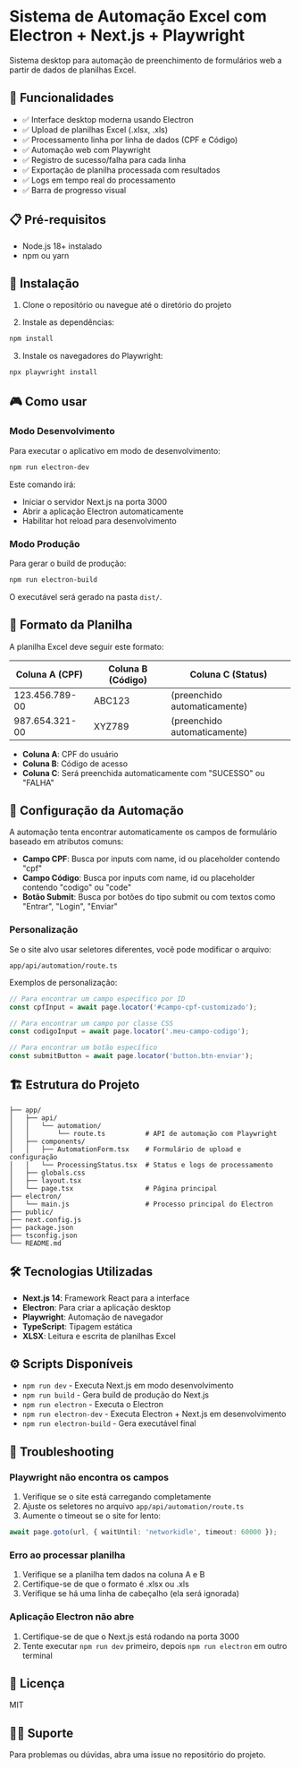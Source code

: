 # Sistema de Automação Excel com Electron + Next.js + Playwright

Sistema desktop para automação de preenchimento de formulários web a partir de dados de planilhas Excel.

## 🚀 Funcionalidades

- ✅ Interface desktop moderna usando Electron
- ✅ Upload de planilhas Excel (.xlsx, .xls)
- ✅ Processamento linha por linha de dados (CPF e Código)
- ✅ Automação web com Playwright
- ✅ Registro de sucesso/falha para cada linha
- ✅ Exportação de planilha processada com resultados
- ✅ Logs em tempo real do processamento
- ✅ Barra de progresso visual

## 📋 Pré-requisitos

- Node.js 18+ instalado
- npm ou yarn

## 🔧 Instalação

1. Clone o repositório ou navegue até o diretório do projeto

2. Instale as dependências:
```bash
npm install
```

3. Instale os navegadores do Playwright:
```bash
npx playwright install
```

## 🎮 Como usar

### Modo Desenvolvimento

Para executar o aplicativo em modo de desenvolvimento:

```bash
npm run electron-dev
```

Este comando irá:
- Iniciar o servidor Next.js na porta 3000
- Abrir a aplicação Electron automaticamente
- Habilitar hot reload para desenvolvimento

### Modo Produção

Para gerar o build de produção:

```bash
npm run electron-build
```

O executável será gerado na pasta `dist/`.

## 📝 Formato da Planilha

A planilha Excel deve seguir este formato:

| Coluna A (CPF) | Coluna B (Código) | Coluna C (Status) |
|---------------|------------------|-------------------|
| 123.456.789-00 | ABC123          | (preenchido automaticamente) |
| 987.654.321-00 | XYZ789          | (preenchido automaticamente) |

- **Coluna A**: CPF do usuário
- **Coluna B**: Código de acesso
- **Coluna C**: Será preenchida automaticamente com "SUCESSO" ou "FALHA"

## 🔐 Configuração da Automação

A automação tenta encontrar automaticamente os campos de formulário baseado em atributos comuns:

- **Campo CPF**: Busca por inputs com name, id ou placeholder contendo "cpf"
- **Campo Código**: Busca por inputs com name, id ou placeholder contendo "codigo" ou "code"
- **Botão Submit**: Busca por botões do tipo submit ou com textos como "Entrar", "Login", "Enviar"

### Personalização

Se o site alvo usar seletores diferentes, você pode modificar o arquivo:
```
app/api/automation/route.ts
```

Exemplos de personalização:

```typescript
// Para encontrar um campo específico por ID
const cpfInput = await page.locator('#campo-cpf-customizado');

// Para encontrar um campo por classe CSS
const codigoInput = await page.locator('.meu-campo-codigo');

// Para encontrar um botão específico
const submitButton = await page.locator('button.btn-enviar');
```

## 🏗️ Estrutura do Projeto

```
├── app/
│   ├── api/
│   │   └── automation/
│   │       └── route.ts          # API de automação com Playwright
│   ├── components/
│   │   ├── AutomationForm.tsx    # Formulário de upload e configuração
│   │   └── ProcessingStatus.tsx  # Status e logs de processamento
│   ├── globals.css
│   ├── layout.tsx
│   └── page.tsx                  # Página principal
├── electron/
│   └── main.js                   # Processo principal do Electron
├── public/
├── next.config.js
├── package.json
├── tsconfig.json
└── README.md
```

## 🛠️ Tecnologias Utilizadas

- **Next.js 14**: Framework React para a interface
- **Electron**: Para criar a aplicação desktop
- **Playwright**: Automação de navegador
- **TypeScript**: Tipagem estática
- **XLSX**: Leitura e escrita de planilhas Excel

## ⚙️ Scripts Disponíveis

- `npm run dev` - Executa Next.js em modo desenvolvimento
- `npm run build` - Gera build de produção do Next.js
- `npm run electron` - Executa o Electron
- `npm run electron-dev` - Executa Electron + Next.js em desenvolvimento
- `npm run electron-build` - Gera executável final

## 🐛 Troubleshooting

### Playwright não encontra os campos

1. Verifique se o site está carregando completamente
2. Ajuste os seletores no arquivo `app/api/automation/route.ts`
3. Aumente o timeout se o site for lento:
```typescript
await page.goto(url, { waitUntil: 'networkidle', timeout: 60000 });
```

### Erro ao processar planilha

1. Verifique se a planilha tem dados na coluna A e B
2. Certifique-se de que o formato é .xlsx ou .xls
3. Verifique se há uma linha de cabeçalho (ela será ignorada)

### Aplicação Electron não abre

1. Certifique-se de que o Next.js está rodando na porta 3000
2. Tente executar `npm run dev` primeiro, depois `npm run electron` em outro terminal

## 📄 Licença

MIT

## 👨‍💻 Suporte

Para problemas ou dúvidas, abra uma issue no repositório do projeto.


